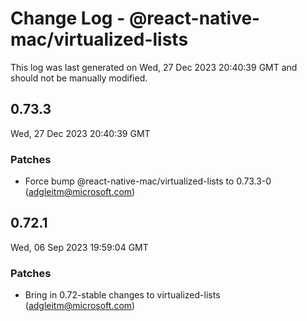 # Change Log - @react-native-mac/virtualized-lists

This log was last generated on Wed, 27 Dec 2023 20:40:39 GMT and should not be manually modified.

<!-- Start content -->

## 0.73.3

Wed, 27 Dec 2023 20:40:39 GMT

### Patches

- Force bump @react-native-mac/virtualized-lists to 0.73.3-0 (adgleitm@microsoft.com)

## 0.72.1

Wed, 06 Sep 2023 19:59:04 GMT

### Patches

- Bring in 0.72-stable changes to virtualized-lists (adgleitm@microsoft.com)

